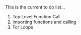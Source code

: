 This is the current to do list...

1) Top Level Function Call
2) Importing functions and calling
3) For Loops